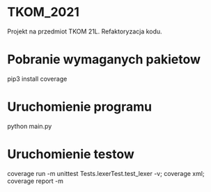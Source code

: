 # TKOM_2021
Projekt na przedmiot TKOM 21L. Refaktoryzacja kodu.

# Pobranie wymaganych pakietow
pip3 install coverage
# Uruchomienie programu
python main.py
# Uruchomienie testow
coverage run -m  unittest Tests.lexerTest.test_lexer -v; coverage xml; coverage report -m